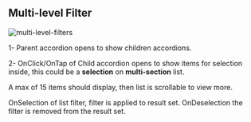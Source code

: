 ## Multi-level Filter

![multi-level-filters](../assets/img/search/multi-level.png)

1- Parent accordion opens to show children accordions.

2- OnClick/OnTap of Child accordion opens to show items for selection inside, this could be a **selection** on **multi-section** list.

A max of 15 items should display, then list is scrollable to view more.

OnSelection of list filter, filter is applied to result set. OnDeselection the filter is removed from the result set.